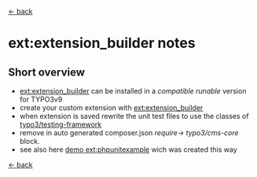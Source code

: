 [<- back](../Readme.md)
# ext:extension_builder notes

## Short overview
* [ext:extension_builder](https://github.com/FriendsOfTYPO3/extension_builder) can be installed in a _compatible runable_ version for 
TYPO3v9
* create your custom extension with [ext:extension_builder](https://github.com/FriendsOfTYPO3/extension_builder)
* when extension is saved rewrite the unit test files to use the classes of [typo3/testing-framework](https://packagist.org/packages/typo3/testing-framework)
* remove in auto generated composer.json _require-> typo3/cms-core_ block.
* see also here [demo ext:phpunitexample](https://github.com/samowitsch/phpunitexample.git) wich was created this way

[<- back](../Readme.md)